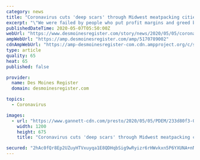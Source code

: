 ```yaml
---
category: news
title: "Coronavirus cuts 'deep scars' through Midwest meatpacking cities"
excerpt: "\"We were failed by people who put profit margins and greed before people, predominantly brown people, predominantly immigrants,\" said a Waterloo City Council member."
publishedDateTime: 2020-05-07T05:50:00Z
webUrl: "https://www.desmoinesregister.com/story/news/2020/05/05/coronavirus-leaves-deep-scars-iowa-meatpacking-workers-communities/5170789002/"
ampWebUrl: "https://amp.desmoinesregister.com/amp/5170789002"
cdnAmpWebUrl: "https://amp-desmoinesregister-com.cdn.ampproject.org/c/s/amp.desmoinesregister.com/amp/5170789002"
type: article
quality: 65
heat: 65
published: false

provider:
  name: Des Moines Register
  domain: desmoinesregister.com

topics:
  - Coronavirus

images:
  - url: "https://www.gannett-cdn.com/presto/2020/05/05/PDEM/233d80f3-06aa-4d64-a877-a14512f45829-AP20125590129006.jpg?auto=webp&crop=5104,2871,x0,y263&format=pjpg&width=1200"
    width: 1200
    height: 675
    title: "Coronavirus cuts 'deep scars' through Midwest meatpacking cities"

secured: "2hAc0fQr8Ep2UZuyHTVxuyqa1E8QDHqbSig9wRyizr6rHWvkxn5P6YXUNA+nNiQbTwTPuo7i9TxSvQiNbQag2OmAOY4osGIvQ+tqDCQ2RzemwqzdLSOIvNGLqUC363wuT8eFTmJ0XcflZqf3FVZcbVzerheurZTBitNKB0yCQdmyfQIAFx9ZCPhzXbkIT13RpPDTd8/MF/RPeCHkpQjhO63VLyjjttStC7vRGt+8YnUgruuaP9FjISUsxS9bcOrisyk/rnSl0GO0R4sKns6KvrKsZP1QMesVC/jrVA4Hztjgn0QC6bggSyvMhkc+YosJ;pfBY19N8Nfr6absKq6WIGw=="
---
```


